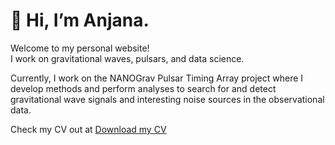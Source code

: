 # 👋 Hi, I’m Anjana.

Welcome to my personal website!  
I work on gravitational waves, pulsars, and data science.

Currently, I work on the NANOGrav Pulsar Timing Array project where I develop methods and perform analyses to search for and detect gravitational wave signals and interesting noise sources in the observational data. 

Check my CV out at
[Download my CV](https://github.com/anjanaashok592/my-website/blob/main/AnjanaAshok_CV.pdf)
